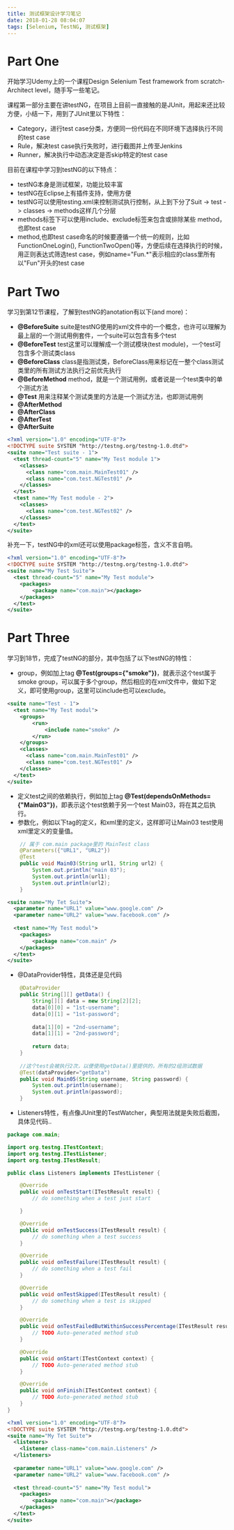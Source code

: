 ```yaml
---
title: 测试框架设计学习笔记
date: 2018-01-28 08:04:07
tags: [Selenium, TestNG, 测试框架]
---
```

# Part One

开始学习Udemy上的一个课程Design Selenium Test framework from scratch-Architect level，随手写一些笔记。

课程第一部分主要在讲testNG，在项目上目前一直接触的是JUnit，用起来还比较方便，小结一下，用到了JUnit里以下特性：

- Category，进行test case分类，方便同一份代码在不同环境下选择执行不同的test case
- Rule，解决test case执行失败时，进行截图并上传至Jenkins
- Runner，解决执行中动态决定是否skip特定的test case

目前在课程中学习到testNG的以下特点：

- testNG本身是测试框架，功能比较丰富
- testNG在Eclipse上有插件支持，使用方便
- testNG可以使用testing.xml来控制测试执行控制，从上到下分了Suit -> test -> classes -> methods这样几个分层
- methods标签下可以使用include、exclude标签来包含或排除某些 method，也即test case
- method,也即test case命名的时候要遵循一个统一的规则，比如FunctionOneLogin(), FunctionTwoOpen()等，方便后续在选择执行的时候，用正则表达式筛选test case，例如name="Fun.*"表示相应的class里所有以"Fun"开头的test case

# Part Two

学习到第12节课程，了解到testNG的anotation有以下(and more)：

- **@BeforeSuite** suite是testNG使用的xml文件中的一个概念，也许可以理解为最上层的一个测试用例套件，一个suite可以包含有多个test
- **@BeforeTest** test这里可以理解成一个测试模块(test module)，一个test可包含多个测试类class
- **@BeforeClass** class是指测试类，BeforeClass用来标记在一整个class测试类里的所有测试方法执行之前优先执行
- **@BeforeMethod** method，就是一个测试用例，或者说是一个test类中的单个测试方法
- **@Test** 用来注释某个测试类里的方法是一个测试方法，也即测试用例
- **@AfterMethod**
- **@AfterClass**
- **@AfterTest**
- **@AfterSuite**

``` xml
<?xml version="1.0" encoding="UTF-8"?>
<!DOCTYPE suite SYSTEM "http://testng.org/testng-1.0.dtd">
<suite name="Test suite - 1">
  <test thread-count="5" name="My Test module 1">
    <classes>
      <class name="com.main.MainTest01" />
      <class name="com.test.NGTest01" />
    </classes>
  </test>
  <test name="My Test module - 2">
    <classes>
      <class name="com.test.NGTest02" />
    </classes>
  </test>
</suite>
```

补充一下，testNG中的xml还可以使用package标签，含义不言自明。

``` xml
<?xml version="1.0" encoding="UTF-8"?>
<!DOCTYPE suite SYSTEM "http://testng.org/testng-1.0.dtd">
<suite name="My Test Suite">
  <test thread-count="5" name="My Test module">
    <packages>
        <package name="com.main"></package>
    </packages>
  </test>
</suite>
```

# Part Three

学习到18节，完成了testNG的部分，其中包括了以下testNG的特性：

 - group，例如加上tag **@Test(groups={"smoke"})**，就表示这个test属于smoke group，可以属于多个group，然后相应的在xml文件中，做如下定义，即可使用group，这里可以include也可以exclude。

``` xml
<suite name="Test - 1">
  <test name="My Test modul">
    <groups>
        <run>
            <include name="smoke" />
        </run>
    </groups>
    <classes>
      <class name="com.main.MainTest01" />
      <class name="com.test.NGTest01" />
    </classes>
  </test>
</suite>
```

 - 定义test之间的依赖执行，例如加上tag **@Test(dependsOnMethods={"Main03"})**，即表示这个test依赖于另一个test Main03，将在其之后执行。
 - 参数化，例如以下tag的定义，和xml里的定义，这样即可让Main03 test使用xml里定义的变量值。

``` Java
	// 属于 com.main package里的 MainTest class
	@Parameters({"URL1", "URL2"})
	@Test
	public void Main03(String url1, String url2) {
		System.out.println("main 03");
		System.out.println(url1);
		System.out.println(url2);
	}
```

``` xml
<suite name="My Tet Suite">  
  <parameter name="URL1" value="www.google.com" />
  <parameter name="URL2" value="www.facebook.com" />
  
  <test name="My Test modul">
    <packages>
        <package name="com.main" />
    </packages>
  </test>
</suite>
```

- @DataProvider特性，具体还是见代码

``` Java
	@DataProvider
	public String[][] getData() {
		String[][] data = new String[2][2];
		data[0][0] = "1st-username";
		data[0][1] = "1st-password";
		
		data[1][0] = "2nd-username";
		data[1][1] = "2nd-password";
		
		return data;
	}
	
	//这个test会被执行2次，以便使用getData()里提供的，所有的2组测试数据
	@Test(dataProvider="getData")
	public void Main05(String username, String password) {
		System.out.println(username);
		System.out.println(password);
	}
```

- Listeners特性，有点像JUnit里的TestWatcher，典型用法就是失败后截图，具体见代码..

``` Java
package com.main;

import org.testng.ITestContext;
import org.testng.ITestListener;
import org.testng.ITestResult;

public class Listeners implements ITestListener {

	@Override
	public void onTestStart(ITestResult result) {
		// do something when a test just start

	}

	@Override
	public void onTestSuccess(ITestResult result) {
		// do something when a test success
	}

	@Override
	public void onTestFailure(ITestResult result) {
		// do something when a test fail
	}

	@Override
	public void onTestSkipped(ITestResult result) {
		// do something when a test is skipped
	}

	@Override
	public void onTestFailedButWithinSuccessPercentage(ITestResult result) {
		// TODO Auto-generated method stub
	}

	@Override
	public void onStart(ITestContext context) {
		// TODO Auto-generated method stub
	}

	@Override
	public void onFinish(ITestContext context) {
		// TODO Auto-generated method stub
	}
}
```

``` xml
<?xml version="1.0" encoding="UTF-8"?>
<!DOCTYPE suite SYSTEM "http://testng.org/testng-1.0.dtd">
<suite name="My Tet Suite">
  <listeners>
    <listener class-name="com.main.Listeners" />
  </listeners>
  
  <parameter name="URL1" value="www.google.com" />
  <parameter name="URL2" value="www.facebook.com" />
  
  <test thread-count="5" name="My Test modul">
    <packages>
        <package name="com.main"></package>
    </packages>
  </test>
</suite>
```